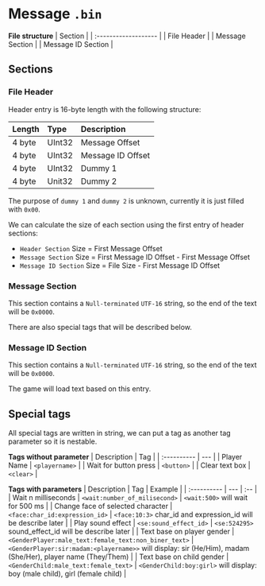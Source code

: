 # Message `.bin`

**File structure**
| Section              |
| :------------------- |
| File Header          |
| Message Section |
| Message ID Section   |


## Sections

### File Header

Header entry is 16-byte length with the following structure:

| Length | Type   | Description         |
| :----- | :----- | :------------------ |
| 4 byte | UInt32 | Message Offset |
| 4 byte | UInt32 | Message ID Offset   |
| 4 byte | UInt32 | Dummy 1             |
| 4 byte | Unit32 | Dummy 2             |

The purpose of `dummy 1` and `dummy 2` is unknown, currently it is just filled with `0x00`. 

We can calculate the size of each section using the first entry of header sections:

- `Header Section` Size = First Message Offset
- `Message Section` Size = First Message ID Offset - First Message Offset
- `Message ID Section` Size = File Size - First Message ID Offset

### Message Section

This section contains a `Null-terminated` `UTF-16` string, so the end of the text will be `0x0000`.

There are also special tags that will be described below.

### Message ID Section

This section contains a `Null-terminated` `UTF-16` string, so the end of the text will be `0x0000`.

The game will load text based on this entry.

## Special tags

All special tags are written in string, we can put a tag as another tag parameter so it is nestable.

**Tags without parameter**
| Description | Tag |
| :---------- | --- |
| Player Name | `<playername>` |
| Wait for button press | `<button>` |
| Clear text box | `<clear>` |

**Tags with parameters**
| Description | Tag | Example |
| :---------- | --- | :-- |
| Wait n milliseconds | `<wait:number_of_milisecond>` | `<wait:500>` will wait for 500 ms |
| Change face of selected character | `<face:char_id:expression_id>` | `<face:10:3>` char_id and expression_id will be describe later |
| Play sound effect | `<se:sound_effect_id>` | `<se:524295>` sound_effect_id will be describe later |
| Text base on player gender | `<GenderPlayer:male_text:female_text:non_biner_text>` | `<GenderPlayer:sir:madam:<playername>>` will display: sir (He/Him), madam (She/Her), player name (They/Them) |
| Text base on child gender | `<GenderChild:male_text:female_text>` | `<GenderChild:boy:girl>` will display: boy (male child), girl (female child) |
